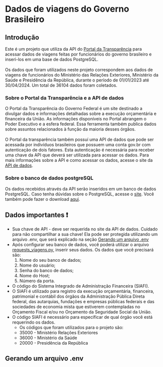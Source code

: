# Dados de viagens do Governo Brasileiro

## Introdução
Este é um projeto que utiliza da API do [Portal da Transparência](https://portaldatransparencia.gov.br) para acessar dados de viagens feitas por funcionários do governo brasileiro e inseri-los em uma base de dados PostgreSQL.
<br />
<br />
Os dados que foram utilizados neste projeto correspondem aos dados de viagens de funcionários do Ministério das Relações Exteriores, Ministério da Saúde e Presidência da República, durante o período de 01/01/2023 até 30/04/2024. Um total de 36104 dados foram coletados.

### Sobre o Portal da Transparência e a API de dados

O Portal da Transparência do Governo Federal é um site destinado a divulgar dados e informações detalhadas sobre a execução orçamentária e financeira da União. 
As informações disponíveis no Portal abrangem o Poder Executivo e a esfera federal. Essa ferramenta também publica dados sobre assuntos relacionados à função da maioria desses órgãos.
<br />
<br />
O Portal da transparência também possuí uma API de dados que pode ser acessada por indivíduos brasileiros que possuem uma conta gov.br com autenticação de dois fatores. Esta autenticação é necessária para receber uma chave da API que deverá ser utilizada para acessar os dados.
Para mais informações sobre a API e como acessar os dados, acesse o site da [API de dados](https://portaldatransparencia.gov.br/api-de-dados).

### Sobre o banco de dados postgreSQL

Os dados recebidos através da API serão inseridos em um banco de dados PostgreSQL. Caso tenha dúvidas sobre o PostgreSQL, acesse o [site](https://www.postgresql.org/about/). Você também pode fazer o download [aqui](https://www.postgresql.org/download/).

## Dados importantes ❗
* Sua chave de API - deve ser requerida no site da API de dados. Cuidado para não compartilhar a sua chave! Ela pode ser protegida utilizando um arquivo .env, que será explicado na seção [Gerando um arquivo .env](#arquivo-env)
*  Após configurar seu banco de dados, você poderá utilizar o arquivo [requests_viagens.py](requests_viagens.py), inserir seus dados. Os dados que você precisará são:
    1. Nome do seu banco de dados;
    2. Nome do usuário;
    3. Senha do banco de dados;
    4. Nome do Host;
    5. Número da porta.  
* O código do Sistema Integrado de Administração Financeira (SIAFI).
* O SIAFI é utilizado para registro da execução orçamentária, financeira, patrimonial e contábil dos órgãos da Administração Pública Direta federal, das autarquias, fundações e empresas públicas federais e das sociedades de economia mista que estiverem contempladas no Orçamento Fiscal e/ou no Orçamento da Seguridade Social da União.
* O código SIAFI é necessário para especificar de qual órgão você está requerindo os dados.
  * Os códigos que foram utilizados para o projeto são:
  * 35000 - Ministério Relações Exteriores
  * 36000 - Ministério da Saúde
  * 20000 - Presidência da República

<a name="arquivo-env"></a>
## Gerando um arquivo .env
